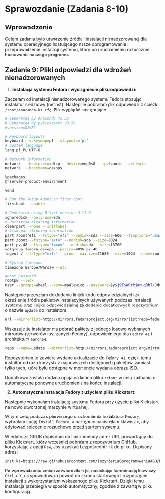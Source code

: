 # Sprawozdanie (Zadania 8-10)

## Wprowadzenie

Celem zadania było utworzenie źródła i instalacji nienadzorowanej dla systemu operacyjnego hostującego nasze oprogramowanie i przeprowadzenie instalacji systemu, który po uruchomieniu rozpocznie hostowanie naszego programu.

## Zadanie 9: Pliki odpowiedzi dla wdroźeń nienadzorowanych

1. **Instalacja systemu Fedora i wyciągniecie pliku odpowiedzi:**

Zaczełam od instalacji nienadzorowanego systemu Fedora stosując instalator siedziowy (netinst). Następnie pobrałam plik odpowiedzi z ścieżki: `/root/anaconda-ks.cfg`. Plik wyglądał następująco:

``` bash
# Generated by Anaconda 41.35
# Generated by pykickstart v3.58
#version=DEVEL

# Keyboard layouts
keyboard --vckeymap=pl --xlayouts='pl'
# System language
lang pl_PL.UTF-8

# Network information
network  --bootproto=dhcp --device=enp0s8 --ipv6=auto --activate
network  --hostname=devops

%packages
@^server-product-environment

%end

# Run the Setup Agent on first boot
firstboot --enable

# Generated using Blivet version 3.11.0
ignoredisk --only-use=sda
# Partition clearing information
clearpart --none --initlabel
# Disk partitioning information
part /boot/efi --fstype="efi" --ondisk=sda --size=600 --fsoptions="umask=0077,shortname=winnt"
part /boot --fstype="ext4" --ondisk=sda --size=1024
part pv.48 --fstype="lvmpv" --ondisk=sda --size=13700
volgroup fedora_devops --pesize=4096 pv.48
logvol / --fstype="ext4" --grow --maxsize=71680 --size=1024 --name=root --vgname=fedora_devops

# System timezone
timezone Europe/Warsaw --utc

#Root password
rootpw --lock
user --groups=wheel --name=mpalewicz --password=$y$j9T$WRrPj8ruqRhT/Jdus.DBcaJL$pWYQ/nbxtIYHk/3kZA0ToBjINDoFvZ9DzSa0LxpTFJ5 --iscrypted --gecos="Małgorz"
```

Następnie przeszłam do dodania linijek kodu odpowiedzialnych za określenie źródła pakietów instalacyjnych używanych podczas instalacji systemu oraz linijke odpowiedzialną za dodanie dodatkowych repozytorium o nazwie `update` do instalatora.

```bash
url --mirrorlist=http://mirrors.fedoraproject.org/mirrorlist?repo=fedora-41&arch=aarch64
```
Wskazuje że instalator ma pobrać pakiety z jednego losowo wybranych mirrorów (serwerów lustrzanych Fedory), odpowiedniego dla `Fedory 41` i architektury `aarch64`.

```bash
repo --name=update --mirrorlist=http://mirrors.fedoraproject.org/mirrorlist?repo=updates-released-f41&arch=aarch64
```
Repozytorium to zawiera wydane aktualizacje do `Fedory 41`, dzięki temu instaltor od razu korzysta z najnowszych dostępnych pakietów, zamiast tylko tych, które byłu dostępne w momencie wydania obrazu ISO.

Dodatkowo została dodana opcja na końcu pliku `reboot` w celu zadbania o automatyczne ponowne uruchomienia na końcu instalacji.
 

2. **Automatyczna instalacja Fedory z użyciem pliku Kickstart:** 

Następnie wykonałam instalację systemu Fedora przy użyciu pliku Kickstart na nowo utworzonej maszynie wirtualnej. 

W tym celu, podczas pierwszego uruchomienia instalatora Fedory, wybrałam opcję `Install Fedora`, a następnie nacisnęłam klawisz `e`, aby edytować polecenie rozruchowe przed startem systemu.

W edytorze GRUB dopisałam do linii komendy adres URL prowadzący do pliku Kickstart, który wcześniej pobrałam z repozytorium GitHub, korzystając z opcji `Raw`, aby uzyskać bezpośredni link do pliku. Dopisany adres:

```bash
inst.ks=https://raw.githubusercontent.com/InzynieriaOprogramowaniaAGH/MDO2025_INO/refs/heads/MP417124/INO/GCL02/MP417124/Sprawozdanie3/anaconda-ks.cfg
```

Po wprowadzeniu zmian zatwierdziłam je, naciskając kombinację klawiszy `Ctrl` + `X`, co spowodowało powrót do ekranu startowego i rozpoczęcie instalacji z wykorzystaniem wskazanego pliku Kickstart. Dzięki temu instalacja przebiegła w sposób automatyczny, zgodnie z zawartą w pliku konfiguracją.

